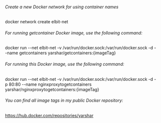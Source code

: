 ###### Create a new Docker network for using container names
docker network create elbit-net

###### For running getcontainer Docker image, use the following command:
docker run --net elbit-net -v /var/run/docker.sock:/var/run/docker.sock -d --name getcontainers yarshar/getcontainers:{imageTag}

###### For running this Docker image, use the following command:
docker run --net elbit-net -v /var/run/docker.sock:/var/run/docker.sock -d -p 80:80 --name nginxproxytogetcontainers yarshar/nginxproxytogetcontainers:{imageTag}

###### You can find all image tags in my public Docker repository: 
https://hub.docker.com/repositories/yarshar